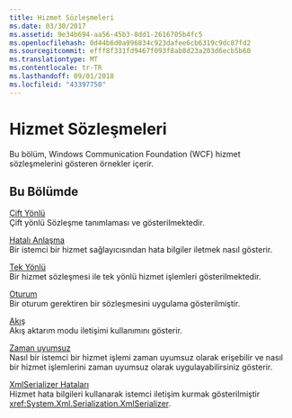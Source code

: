 ```yaml
---
title: Hizmet Sözleşmeleri
ms.date: 03/30/2017
ms.assetid: 9e34b694-aa56-45b3-8dd1-2616705b4fc5
ms.openlocfilehash: 0d44b6d0a996834c923dafee6cb6319c9dc87fd2
ms.sourcegitcommit: efff8f331fd9467f093f8ab8d23a203d6ecb5b60
ms.translationtype: MT
ms.contentlocale: tr-TR
ms.lasthandoff: 09/01/2018
ms.locfileid: "43397750"
---
```

# <a name="service-contracts"></a>Hizmet Sözleşmeleri
Bu bölüm, Windows Communication Foundation (WCF) hizmet sözleşmelerini gösteren örnekler içerir.  
  
## <a name="in-this-section"></a>Bu Bölümde  
 [Çift Yönlü](../../../../docs/framework/wcf/samples/duplex.md)  
 Çift yönlü Sözleşme tanımlaması ve gösterilmektedir.  
  
 [Hatalı Anlaşma](../../../../docs/framework/wcf/samples/fault-contract.md)  
 Bir istemci bir hizmet sağlayıcısından hata bilgiler iletmek nasıl gösterir.  
  
 [Tek Yönlü](../../../../docs/framework/wcf/samples/one-way.md)  
 Bir hizmet sözleşmesi ile tek yönlü hizmet işlemleri gösterilmektedir.  
  
 [Oturum](../../../../docs/framework/wcf/samples/session.md)  
 Bir oturum gerektiren bir sözleşmesini uygulama gösterilmiştir.  
  
 [Akış](../../../../docs/framework/wcf/samples/stream.md)  
 Akış aktarım modu iletişimi kullanımını gösterir.  
  
 [Zaman uyumsuz](https://msdn.microsoft.com/library/833db946-f511-4f64-a26f-2759a11217c7)  
 Nasıl bir istemci bir hizmet işlemi zaman uyumsuz olarak erişebilir ve nasıl bir hizmet işlemlerini zaman uyumsuz olarak uygulayabilirsiniz gösterir.  
  
 [XmlSerializer Hataları](../../../../docs/framework/wcf/samples/xmlserializer-faults.md)  
 Hizmet hata bilgileri kullanarak istemci iletişim kurmak gösterilmiştir <xref:System.Xml.Serialization.XmlSerializer>.
